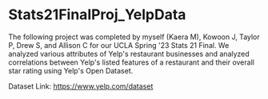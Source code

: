 # Stats21FinalProj_YelpData

The following project was completed by myself (Kaera M), Kowoon J, Taylor P, Drew S, and Allison C for our UCLA Spring '23 Stats 21 Final.
We analyzed various attributes of Yelp's restaurant businesses and analyzed correlations between Yelp's listed features of a restaurant and their overall star rating using Yelp's Open Dataset.

Dataset Link: https://www.yelp.com/dataset
